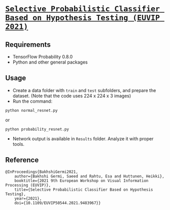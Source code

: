 # [`Selective Probabilistic Classifier Based on Hypothesis Testing (EUVIP 2021)`](https://ieeexplore.ieee.org/document/9483967)


## Requirements
- TensorFlow Probability 0.8.0
- Python and other general packages

## Usage
- Create a data folder with `train` and `test` subfolders, and prepare the dataset. (Note that the code uses 224 x 224 x 3 images)
- Run the command:
```
python normal_resnet.py
```
or
```
python probability_resnet.py
```
- Network output is available in `Results` folder. Analyze it with proper tools.

## Reference
```
@InProceedings{BakhshiGermi2021,
    author={Bakhshi Germi, Saeed and Rahtu, Esa and Huttunen, Heikki},
    booktitle={2021 9th European Workshop on Visual Information Processing (EUVIP)}, 
    title={Selective Probabilistic Classifier Based on Hypothesis Testing}, 
    year={2021},
    doi={10.1109/EUVIP50544.2021.9483967}}
```
